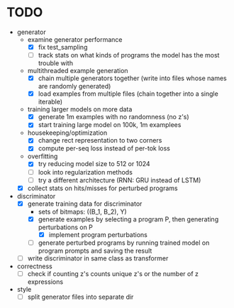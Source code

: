 # TODO
- generator
  - examine generator performance
    - [x] fix test_sampling
    - [ ] track stats on what kinds of programs the model has the most trouble with
  - multithreaded example generation
    - [x] chain multiple generators together (write into files whose names are randomly generated)
    - [x] load examples from multiple files (chain together into a single iterable)
  - training larger models on more data
    - [x] generate 1m examples with no randomness (no z's)
    - [x] start training large model on 100k, 1m examplees
  - housekeeping/optimization
    - [x] change rect representation to two corners
    - [x] compute per-seq loss instead of per-tok loss
  - overfitting
    - [x] try reducing model size to 512 or 1024
    - [ ] look into regularization methods
    - [ ] try a different architecture (RNN: GRU instead of LSTM)   
  - [x] collect stats on hits/misses for perturbed programs
- discriminator
  - [x] generate training data for discriminator
    - sets of bitmaps: ((B_1, B_2), Y)
    - [x] generate examples by selecting a program P, then generating perturbations on P
      - [x] implement program perturbations
    - [ ] generate perturbed programs by running trained model on program prompts and saving the result
  - [ ] write discriminator in same class as transformer 
- correctness
  - [ ] check if counting z's counts unique z's or the number of z expressions
- style
  - [ ] split generator files into separate dir 